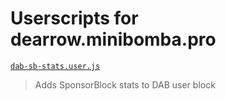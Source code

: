 # Userscripts for dearrow.minibomba.pro

[`dab-sb-stats.user.js`](https://uscript.mchang.xyz/dab/dab-sb-stats.user.js)
> Adds SponsorBlock stats to DAB user block
